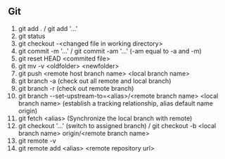 ## Git
1. git add . / git add '...'
2. git status
3. git checkout -\<changed file in working directory\>
4. git commit -m '...' / git commit -am '...' (-am equal to -a and -m)
5. git reset HEAD \<commited file\>
6. git mv -v \<oldfolder\> \<newfolder\>
7. git push \<remote host branch name\> \<local branch name\>
8. git branch -a (check out all remote and local branch)
9. git branch -r (check out remote branch)
10. git branch --set-upstream-to=\<alias\>/\<remote branch name\> \<local branch name\> (establish a tracking relationship, alias default name origin)
11. git fetch \<alias\> (Synchronize the local branch with remote)
12. git checkout '...' (switch to assigned branch) / git checkout -b \<local branch name\> origin/\<remote branch name\>
13. git remote -v
14. git remote add \<alias\> \<remote repository url\>